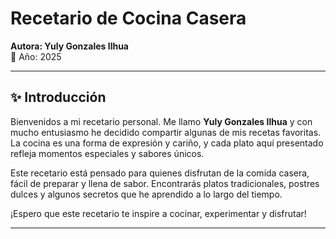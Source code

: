 # Recetario de Cocina Casera  
**Autora: Yuly Gonzales Ilhua**  
📅 Año: 2025

---

## ✨ Introducción

Bienvenidos a mi recetario personal. Me llamo **Yuly Gonzales Ilhua** y con mucho entusiasmo he decidido compartir algunas de mis recetas favoritas. La cocina es una forma de expresión y cariño, y cada plato aquí presentado refleja momentos especiales y sabores únicos.

Este recetario está pensado para quienes disfrutan de la comida casera, fácil de preparar y llena de sabor. Encontrarás platos tradicionales, postres dulces y algunos secretos que he aprendido a lo largo del tiempo.

¡Espero que este recetario te inspire a cocinar, experimentar y disfrutar!

---
